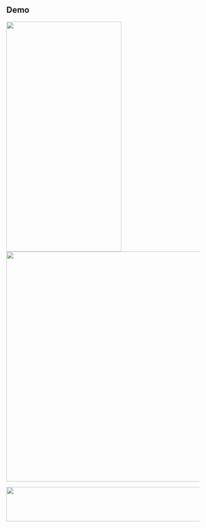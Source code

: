 ## Demo

<p><img src="https://cdn.discordapp.com/attachments/555753111348576264/917350636138401802/Banner1.png" alt="" width="300" height="600" /> <img src="https://cdn.discordapp.com/attachments/555753111348576264/917350636679491614/SquareAd.gif" alt="" width="600" height="600" /></p>

<p><img src="https://cdn.discordapp.com/attachments/555753111348576264/917350636364922920/BannerAd.gif" alt="" width="728" height="90" /></p>
